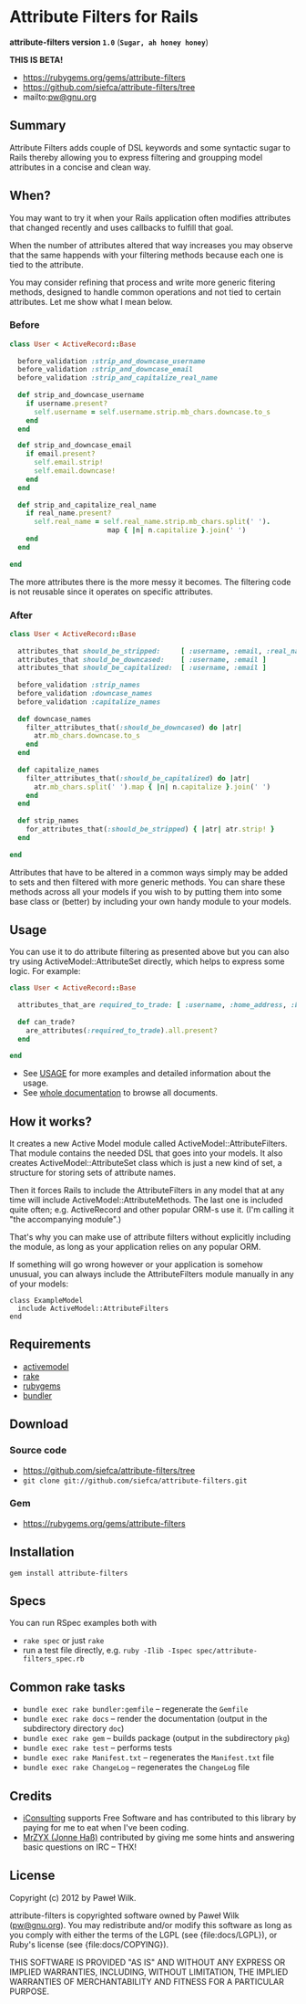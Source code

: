 Attribute Filters for Rails
===========================

**attribute-filters version `1.0`** (**`Sugar, ah honey honey`**)

**THIS IS BETA!**

* https://rubygems.org/gems/attribute-filters
* https://github.com/siefca/attribute-filters/tree
* mailto:pw@gnu.org


Summary
-------

Attribute Filters adds couple of DSL keywords and some syntactic sugar
to Rails thereby allowing you to express filtering and groupping
model attributes in a concise and clean way.

When?
-----

You may want to try it when your Rails application often modifies
attributes that changed recently and uses callbacks to fulfill that goal.

When the number of attributes altered that way increases you may observe
that the same happends with your filtering methods because each one is tied
to the attribute.

You may consider refining that process and write more generic fitering
methods, designed to handle common operations and not tied to certain attributes.
Let me show what I mean below.

### Before ###

```ruby
class User < ActiveRecord::Base
  
  before_validation :strip_and_downcase_username
  before_validation :strip_and_downcase_email
  before_validation :strip_and_capitalize_real_name
  
  def strip_and_downcase_username
    if username.present?
      self.username = self.username.strip.mb_chars.downcase.to_s
    end
  end

  def strip_and_downcase_email
    if email.present?
      self.email.strip!
      self.email.downcase!
    end
  end
  
  def strip_and_capitalize_real_name
    if real_name.present?
      self.real_name = self.real_name.strip.mb_chars.split(' ').
                        map { |n| n.capitalize }.join(' ')
    end
  end
  
end
```
  
The more attributes there is the more messy it becomes.
The filtering code is not reusable since it operates on specific attributes.

### After ###


```ruby
class User < ActiveRecord::Base
  
  attributes_that should_be_stripped:     [ :username, :email, :real_name ]
  attributes_that should_be_downcased:    [ :username, :email ]
  attributes_that should_be_capitalized:  [ :username, :email ]
  
  before_validation :strip_names
  before_validation :downcase_names
  before_validation :capitalize_names
  
  def downcase_names
    filter_attributes_that(:should_be_downcased) do |atr|
      atr.mb_chars.downcase.to_s
    end
  end
  
  def capitalize_names
    filter_attributes_that(:should_be_capitalized) do |atr|
      atr.mb_chars.split(' ').map { |n| n.capitalize }.join(' ')
    end
  end
  
  def strip_names
    for_attributes_that(:should_be_stripped) { |atr| atr.strip! }
  end
  
end
```

Attributes that have to be altered in a common ways simply may be added to sets
and then filtered with more generic methods. You can share these methods 
across all your models if you wish to by putting them into some base class
or (better) by including your own handy module to your models.

Usage
-----

You can use it to do attribute filtering as presented above but you can also
try using ActiveModel::AttributeSet directly, which helps to express some logic.
For example:

```ruby
class User < ActiveRecord::Base
  
  attributes_that_are required_to_trade: [ :username, :home_address, :bank_account ]
  
  def can_trade?
    are_attributes(:required_to_trade).all.present?
  end
  
end
```

* See [USAGE](http://rubydoc.info/gems/attribute-filters/file/docs/USAGE) for more examples and detailed information about the usage.
* See [whole documentation](http://rubydoc.info/gems/attribute-filters/) to browse all documents.

How it works?
-------------

It creates a new Active Model module called ActiveModel::AttributeFilters. That module
contains the needed DSL that goes into your models. It also creates ActiveModel::AttributeSet
class which is just a new kind of set, a structure for storing sets of attribute names.

Then it forces Rails to include the AttributeFilters in any model that
at any time will include ActiveModel::AttributeMethods. The last one is included
quite often; e.g. ActiveRecord and other popular ORM-s use it. (I'm calling it
"the accompanying module".)

That's why you can make use of attribute filters without explicitly including
the module, as long as your application relies on any popular ORM.

If something will go wrong however or your application is somehow unusual, you can always
include the AttributeFilters module manually in any of your models:

```
class ExampleModel
  include ActiveModel::AttributeFilters
end
```

Requirements
------------

* [activemodel](https://rubygems.org/gems/activemodel)
* [rake](https://rubygems.org/gems/rake)
* [rubygems](http://docs.rubygems.org/)
* [bundler](http://gembundler.com/)

Download
--------

### Source code ###

* https://github.com/siefca/attribute-filters/tree
* `git clone git://github.com/siefca/attribute-filters.git`

### Gem ###

* https://rubygems.org/gems/attribute-filters

Installation
------------

```
gem install attribute-filters
```

Specs
-----

You can run RSpec examples both with

* `rake spec` or just `rake`
* run a test file directly, e.g. `ruby -Ilib -Ispec spec/attribute-filters_spec.rb`

Common rake tasks
-----------------

* `bundle exec rake bundler:gemfile` – regenerate the `Gemfile`
* `bundle exec rake docs` – render the documentation (output in the subdirectory directory `doc`)
* `bundle exec rake gem` – builds package (output in the subdirectory `pkg`)
* `bundle exec rake test` – performs tests
* `bundle exec rake Manifest.txt` – regenerates the `Manifest.txt` file
* `bundle exec rake ChangeLog` – regenerates the `ChangeLog` file

Credits
-------

* [iConsulting](http://www.iconsulting.pl/) supports Free Software and has contributed to this library by paying for me to eat when I've been coding.
* [MrZYX (Jonne Haß)](https://github.com/MrZYX) contributed by giving me some hints and answering basic questions on IRC – THX!

License
-------

Copyright (c) 2012 by Paweł Wilk.

attribute-filters is copyrighted software owned by Paweł Wilk (pw@gnu.org).
You may redistribute and/or modify this software as long as you
comply with either the terms of the LGPL (see {file:docs/LGPL}),
or Ruby's license (see {file:docs/COPYING}).

THIS SOFTWARE IS PROVIDED "AS IS" AND WITHOUT ANY EXPRESS
OR IMPLIED WARRANTIES, INCLUDING, WITHOUT LIMITATION,
THE IMPLIED WARRANTIES OF MERCHANTABILITY AND FITNESS
FOR A PARTICULAR PURPOSE.
